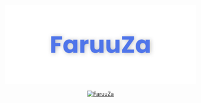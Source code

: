 [![MasterHead](banner.png)](https://github.com/FaruuZa)
<!--
<p align="center">
  <img width="460" height="300" src="http://github-readme-streak-stats.herokuapp.com?user=FaruuZa&theme=transparent&hide_border=true">
</p>*/
-->
<p align="center"> <a href="https://github.com/ryo-ma/github-profile-trophy"><img src="https://github-profile-trophy.vercel.app/?username=FaruuZa&no-bg=true&no-frame=true&theme=nord&column=7&row=1" alt="FaruuZa" /></a> </p>
